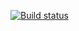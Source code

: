 
[![Build status](https://ci.appveyor.com/api/projects/status/krmjwdyj5c1bvco6?svg=true)](https://ci.appveyor.com/project/YesPechenko/carddelivery-tmoxq)
